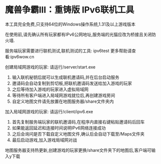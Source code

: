 # 魔兽争霸III：重铸版  IPv6联机工具

本工具完全免费,只支持64位的Windows操作系统,1.31及以上游戏版本

在使用前,请先确认所有玩家都有IPv6公网地址,服务端的光猫应改为桥接且关闭防火墙.

服务端玩家需要进行联机测试,联机测试的工具: ipv6test 更多帮助请查看:ipv6wow.cn


创建局域网游戏的玩家: 请运行/server/start.exe

1. 输入联机秘钥后就可以生成联机邀请码,并在后台启动服务
2. 邀请码会自动复制到剪切板,把联机邀请码发送给加入游戏的玩家
3. 之后等待加入游戏的玩家进入虚拟局域网
4. 等待所有客户端进入局域网游戏就位后,再创建游戏房间
5. 自定义地图文件请先放置在地图服务器/share文件夹内

加入局域网游戏的玩家: 请运行/client/ipv6.exe

1. 首先复制服务端玩家的联机邀请码,在程序内直接右键粘贴邀请码后回车
2. 如果能返回延迟和连接时间说明IPv6网络连接成功
3. 之后会询问是否下载自定义地图文件,确认后会自动下载至/Maps文件夹
4. 最后启动游戏,加入游戏局域网对战

地图服务器支持热更新,创建游戏的玩家更换/share文件夹下的地图后,客户端可输入y下载
